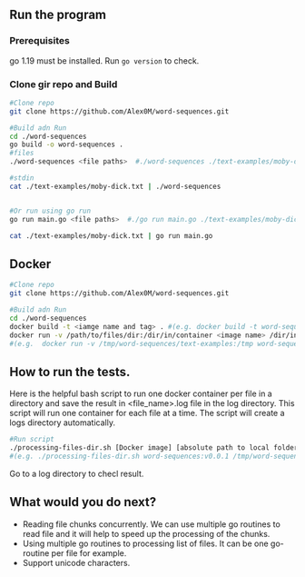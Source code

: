 ## Run the program

### Prerequisites

go 1.19 must be installed. Run `go version` to check.

### Clone gir repo and Build

```bash
#Clone repo
git clone https://github.com/Alex0M/word-sequences.git

#Build adn Run
cd ./word-sequences
go build -o word-sequences .
#files
./word-sequences <file paths>  #./word-sequences ./text-examples/moby-dick.txt

#stdin
cat ./text-examples/moby-dick.txt | ./word-sequences


#Or run using go run
go run main.go <file paths>  #./go run main.go ./text-examples/moby-dick.txt

cat ./text-examples/moby-dick.txt | go run main.go
```

## Docker

```bash
#Clone repo
git clone https://github.com/Alex0M/word-sequences.git

#Build adn Run
cd ./word-sequences
docker build -t <iamge name and tag> . #(e.g. docker build -t word-sequences:v0.0.1 .)
docker run -v /path/to/files/dir:/dir/in/container <image name> /dir/in/container/<file name> 
#(e.g.  docker run -v /tmp/word-sequences/text-examples:/tmp word-sequences:v0.0.1 /tmp/moby-dick.txt )
```
## How to run the tests.
Here is the helpful bash script to run one docker container per file in a directory and save the result in <file_name>.log file in the log directory.
This script will run one container for each file at a time. 
The script will create a logs directory automatically. 

```bash
#Run script
./processing-files-dir.sh [Docker image] [absolute path to local folder with files] [absolute path to local log folder]
#(e.g. ./processing-files-dir.sh word-sequences:v0.0.1 /tmp/word-sequences/text-example /tmp/word-sequences/logs)
```
Go to a log directory to checl result.

## What would you do next?

- Reading file chunks concurrently. We can use multiple go routines to read file and it will help to speed up the processing of the chunks.
- Using multiple go routines to processing list of files. It can be one go-routine per file for example.
- Support unicode characters.